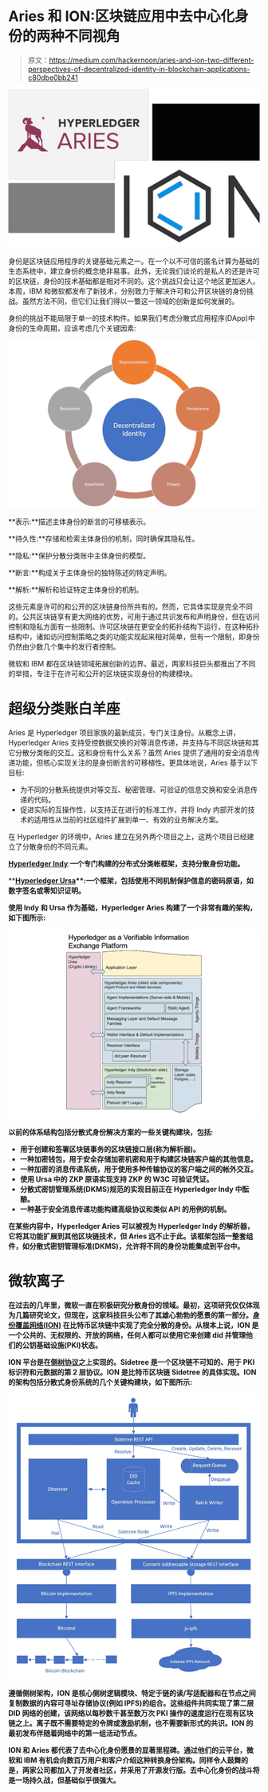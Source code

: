 # Aries 和 ION:区块链应用中去中心化身份的两种不同视角

> 原文：<https://medium.com/hackernoon/aries-and-ion-two-different-perspectives-of-decentralized-identity-in-blockchain-applications-c80dbe0bb241>

![](img/74fff732fa098638c4bd24a8176defcf.png)

身份是区块链应用程序的关键基础元素之一。在一个以不可信的匿名计算为基础的生态系统中，建立身份的概念绝非易事。此外，无论我们谈论的是私人的还是许可的区块链，身份的技术基础都是相对不同的。这个挑战只会让这个地区更加迷人。本周，IBM 和微软都发布了新技术，分别致力于解决许可和公开区块链的身份挑战。虽然方法不同，但它们让我们得以一瞥这一领域的创新是如何发展的。

身份的挑战不能局限于单一的技术构件。如果我们考虑分散式应用程序(DApp)中身份的生命周期，应该考虑几个关键因素:

![](img/f1e2c5985f5d7b643aa0b4b59e61adb9.png)

**表示:**描述主体身份的断言的可移植表示。

**持久性:**存储和检索主体身份的机制，同时确保其隐私性。

**隐私:**保护分散分类账中主体身份的模型。

**断言:**构成关于主体身份的独特陈述的特定声明。

**解析:**解析和验证特定主体身份的机制。

这些元素是许可的和公开的区块链身份所共有的。然而，它具体实现是完全不同的。公共区块链享有更大网络的优势，可用于通过共识发布和声明身份，但在访问控制和隐私方面有一些限制。许可区块链在更安全的拓扑结构下运行，在这种拓扑结构中，诸如访问控制策略之类的功能实现起来相对简单，但有一个限制，即身份仍然由少数几个集中的发行者控制。

微软和 IBM 都在区块链领域拓展创新的边界。最近，两家科技巨头都推出了不同的举措，专注于在许可和公开的区块链实现身份的构建模块。

# 超级分类账白羊座

Aries 是 Hyperledger 项目家族的最新成员，专门关注身份。从概念上讲，Hyperledger Aries 支持受控数据交换的对等消息传递，并支持与不同区块链和其它分散分类帐的交互。这和身份有什么关系？虽然 Aries 提供了通用的安全消息传递功能，但核心实现关注的是身份断言的可移植性。更具体地说，Aries 基于以下目标:

*   为不同的分散系统提供对等交互、秘密管理、可验证的信息交换和安全消息传递的代码。
*   促进实际的互操作性，以支持正在进行的标准工作，并将 Indy 内部开发的技术的适用性从当前的社区组件扩展到单一、有效的业务解决方案。

在 Hyperledger 的环境中，Aries 建立在另外两个项目之上，这两个项目已经建立了分散身份的不同元素。

**[**Hyperledger Indy**](https://www.hyperledger.org/projects/hyperledger-indy)**:**一个专门构建的分布式分类帐框架，支持分散身份功能。**

****[**Hyperledger Ursa**](https://www.hyperledger.org/projects/ursa)**:**一个框架，包括使用不同机制保护信息的密码原语，如数字签名或零知识证明。****

****使用 Indy 和 Ursa 作为基础，Hyperledger Aries 构建了一个非常有趣的架构，如下图所示:****

****![](img/27640d48eebc85364e2a3d728c621cb6.png)****

****以前的体系结构包括分散式身份解决方案的一些关键构建块，包括:****

*   ****用于创建和签署区块链事务的区块链接口层(称为解析器)。****
*   ****一种加密钱包，用于安全存储加密机密和用于构建区块链客户端的其他信息。****
*   ****一种加密的消息传递系统，用于使用多种传输协议的客户端之间的帐外交互。****
*   ****使用 Ursa 中的 ZKP 原语实现支持 ZKP 的 W3C 可验证凭证。****
*   ****分散式密钥管理系统(DKMS)规范的实现目前正在 Hyperledger Indy 中酝酿。****
*   ****一种基于安全消息传递功能构建高级协议和类似 API 的用例的机制。****

****在某些内容中，Hyperledger Aries 可以被视为 Hyperledger Indy 的解析器，它将其功能扩展到其他区块链技术，但 Aries 远不止于此。该框架包括一整套组件，如分散式密钥管理标准(DKMS)，允许将不同的身份功能集成到平台中。****

# ****微软离子****

****在过去的几年里，微软一直在积极研究分散身份的领域。最初，这项研究仅仅体现为几篇研究论文，但现在，这家科技巨头公布了其雄心勃勃的愿景的第一部分。[身份覆盖网络(ION)](https://github.com/decentralized-identity/ion) 在比特币区块链中实现了完全分散的身份。从根本上说，ION 是一个公共的、无权限的、开放的网络，任何人都可以使用它来创建 did 并管理他们的公钥基础设施(PKI)状态。****

****ION 平台是在[侧树协议](https://github.com/decentralized-identity/sidetree/blob/master/docs/protocol.md)之上实现的。Sidetree 是一个区块链不可知的、用于 PKI 标识符和元数据的第 2 层协议。ION 是比特币区块链 Sidetree 的具体实现。ION 的架构包括分散式身份系统的几个关键构建块，如下图所示:****

****![](img/258173359902edb2d8393e708eeba63c.png)****

****遵循侧树架构，ION 是核心侧树逻辑模块、特定于链的读/写适配器和在节点之间复制数据的内容可寻址存储协议(例如 IPFS)的组合。这些组件共同实现了第二层 DID 网络的创建，该网络以每秒数千甚至数万次 PKI 操作的速度运行在现有区块链之上。离子既不需要特定的令牌或激励机制，也不需要新形式的共识。ION 的最初发布伴随着网络中的第一组活动节点。****

****ION 和 Aries 都代表了去中心化身份愿景的显著里程碑。通过他们的云平台，微软和 IBM 有机会向数百万用户和客户介绍这种转换身份架构。同样令人鼓舞的是，两家公司都加入了开发者社区，并采用了开源发行版。去中心化身份的战斗将是一场持久战，但基础似乎很强大。****